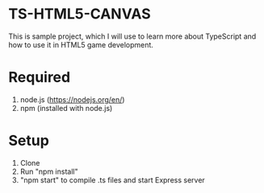 # TS-HTML5-CANVAS

This is sample project, which I will use to learn more about TypeScript and how to use it in HTML5 game development.

# Required
1. node.js (https://nodejs.org/en/)
2. npm (installed with node.js)

# Setup
1. Clone
2. Run "npm install"
3. "npm start" to compile .ts files and start Express server
